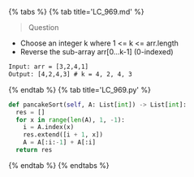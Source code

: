 {% tabs %}
{% tab title='LC_969.md' %}

> Question

* Choose an integer k where 1 <= k <= arr.length
* Reverse the sub-array arr[0...k-1] (0-indexed)

```txt
Input: arr = [3,2,4,1]
Output: [4,2,4,3] # k = 4, 2, 4, 3
```

{% endtab %}
{% tab title='LC_969.py' %}

```py
def pancakeSort(self, A: List[int]) -> List[int]:
  res = []
  for x in range(len(A), 1, -1):
    i = A.index(x)
    res.extend([i + 1, x])
    A = A[:i:-1] + A[:i]
  return res
```

{% endtab %}
{% endtabs %}
